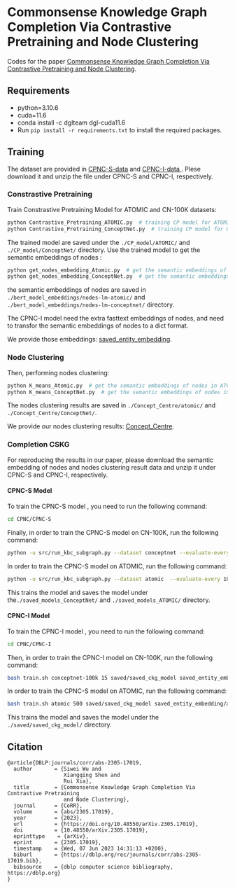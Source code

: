 # Commonsense Knowledge Graph Completion Via Contrastive Pretraining and Node Clustering


Codes for the paper [Commonsense Knowledge Graph Completion Via Contrastive Pretraining and Node Clustering](https://arxiv.org/pdf/2305.17019.pdf). 

## Requirements

- python=3.10.6
- cuda=11.6
- conda install -c dglteam dgl-cuda11.6 
- Run `pip install -r requirements.txt` to install the required packages.

## Training 

The dataset are provided in [CPNC-S-data](https://pan.baidu.com/s/1bHQT9fHtvlgUHf-4NhEmcA?pwd=jgym  ) and [CPNC-I-data ](https://pan.baidu.com/s/1K7pFff0zrxMzpDhmBSHR8Q?pwd=rxpv ). Plese download it and unzip the file under CPNC-S and CPNC-I, respectively.

### Constrastive Pretraining

Train Constrastive Pretraining Model for ATOMIC and CN-100K datasets:

```bash
python Contrastive_Pretraining_ATOMIC.py  # training CP model for ATOMIC  datasets
python Contrastive_Pretraining_ConceptNet.py  # training CP model for CN-100K datasets
```

The trained model are saved under the `./CP_model/ATOMIC/`  and `./CP_model/ConceptNet/` directory. Use the trained model to get the semantic embeddings of nodes :

```bash
python get_nodes_embedding_Atomic.py  # get the semantic embeddings of nodes in ATOMIC 
python get_nodes_embedding_ConceptNet.py  # get the semantic embeddings of nodes in CN-100K
```

the semantic embeddings of nodes are saved in `./bert_model_embeddings/nodes-lm-atomic/`  and `./bert_model_embeddings/nodes-lm-conceptnet/` directory.

The CPNC-I model need the extra fasttext embeddings of nodes, and need to transfor the semantic embeddings of nodes to a dict format.

We provide those embeddings: [saved_entity_embedding]( https://pan.baidu.com/s/1tb_VDern8FO2NI8FwNaNpg?pwd=c8c5).

###  Node Clustering

Then, performing nodes clustering:

```bash
python K_means_Atomic.py  # get the semantic embeddings of nodes in ATOMIC
python K_means_ConceptNet.py  # get the semantic embeddings of nodes in CN-100K
```

The nodes clustering results are saved in `./Concept_Centre/atomic/`  and `./Concept_Centre/ConceptNet/`.

We provide our nodes clustering results: [Concept_Centre](https://pan.baidu.com/s/1AiX-wfZTDiB9lcaZJ2pSsQ?pwd=legy ).

### Completion CSKG

For reproducing the results in our paper, please download the semantic embedding of nodes and nodes clustering result data and unzip it under CPNC-S and CPNC-I, respectively.

#### CPNC-S Model

To train the CPNC-S model ,  you need to run the following command:

```bash
cd CPNC/CPNC-S
```

Finally, in order to train the CPNC-S model on CN-100K, run the following command:

```bash
python -u src/run_kbc_subgraph.py --dataset conceptnet --evaluate-every 10 --n-layers 2 --graph-batch-size 60000  --bert_concat --Concept_center_path '../Concept_Centre/ConceptNet/'
```

In order to train the CPNC-S model on ATOMIC, run the following command:

```bash
python -u src/run_kbc_subgraph.py --dataset atomic  --evaluate-every 10 --n-layers 2 --graph-batch-size 20000  --bert_concat --Concept_center_path '../Concept_Centre/atomic/'
```

This trains the model and saves the model under the`./saved_models_ConceptNet/` and  `./saved_models_ATOMIC/` directory.

#### CPNC-I Model

To train the CPNC-I model ,  you need to run the following command:

```bash
cd CPNC/CPNC-I
```

Then, in order to train the CPNC-I model on CN-100K, run the following command:

```bash
bash train.sh conceptnet-100k 15 saved/saved_ckg_model saved_entity_embedding/conceptnet/cn_bert_emb_dict.pkl 500 256 100 ConvTransE 10 1234 1e-20 0.25 0.25 0.25 0.0003 1024 Adam 5 300 RWGCN_NET 50000 1324 ../bert_model_embeddings/nodes-lm-conceptnet/cn_fasttext_dict.pkl 300 0.2 5 100 50 0.1 ../Concept_Centre/ConceptNet/
```

In order to train the CPNC-S model on ATOMIC, run the following command:

```bash
bash train.sh atomic 500 saved/saved_ckg_model saved_entity_embedding/atomic/at_bert_emb_dict.pkl 500 256 100 ConvTransE 10 1234 1e-20 0.20 0.20 0.20 0.0001 1024 Adam 5 300 RWGCN_NET 50000 1324 ../bert_model_embeddings/nodes-lm-atomic/at_fasttext_dict.pkl 300 0.2 3 100 50 0.1 ../Concept_Centre/atomic/
```

This trains the model and saves the model under the `./saved/saved_ckg_model/` directory.

## Citation

```
@article{DBLP:journals/corr/abs-2305-17019,
  author       = {Siwei Wu and
                  Xiangqing Shen and
                  Rui Xia},
  title        = {Commonsense Knowledge Graph Completion Via Contrastive Pretraining
                  and Node Clustering},
  journal      = {CoRR},
  volume       = {abs/2305.17019},
  year         = {2023},
  url          = {https://doi.org/10.48550/arXiv.2305.17019},
  doi          = {10.48550/arXiv.2305.17019},
  eprinttype    = {arXiv},
  eprint       = {2305.17019},
  timestamp    = {Wed, 07 Jun 2023 14:31:13 +0200},
  biburl       = {https://dblp.org/rec/journals/corr/abs-2305-17019.bib},
  bibsource    = {dblp computer science bibliography, https://dblp.org}
}
```
